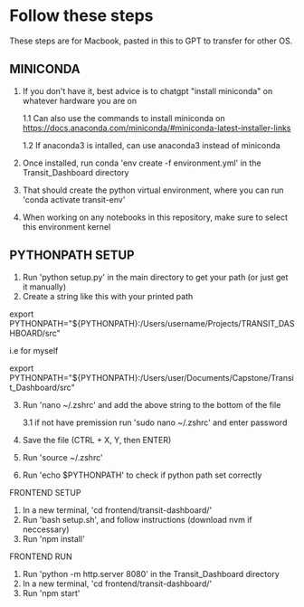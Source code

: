 # Follow these steps

These steps are for Macbook, pasted in this to GPT to transfer for other OS.

## MINICONDA

1. If you don't have it, best advice is to chatgpt "install miniconda" on whatever hardware you are on

   1.1 Can also use the commands to install miniconda on https://docs.anaconda.com/miniconda/#miniconda-latest-installer-links

   1.2 If anaconda3 is intalled, can use anaconda3 instead of miniconda

2. Once installed, run conda 'env create -f environment.yml' in the Transit_Dashboard directory
3. That should create the python virtual environment, where you can run 'conda activate transit-env'
4. When working on any notebooks in this repository, make sure to select this environment kernel

## PYTHONPATH SETUP

1. Run 'python setup.py' in the main directory to get your path (or just get it manually)
2. Create a string like this with your printed path

export PYTHONPATH="${PYTHONPATH}:/Users/username/Projects/TRANSIT_DASHBOARD/src"

i.e for myself

export PYTHONPATH="${PYTHONPATH}:/Users/user/Documents/Capstone/Transit_Dashboard/src"

3. Run 'nano ~/.zshrc' and add the above string to the bottom of the file

   3.1 if not have premission run 'sudo nano ~/.zshrc' and enter password

4. Save the file (CTRL + X, Y, then ENTER)
5. Run 'source ~/.zshrc'
6. Run 'echo $PYTHONPATH' to check if python path set correctly

FRONTEND SETUP

1. In a new terminal, 'cd frontend/transit-dashboard/'
2. Run 'bash setup.sh', and follow instructions (download nvm if neccessary)
3. Run 'npm install' 

FRONTEND RUN

1. Run 'python -m http.server 8080' in the Transit_Dashboard directory
2. In a new terminal, 'cd frontend/transit-dashboard/'
3. Run 'npm start'
